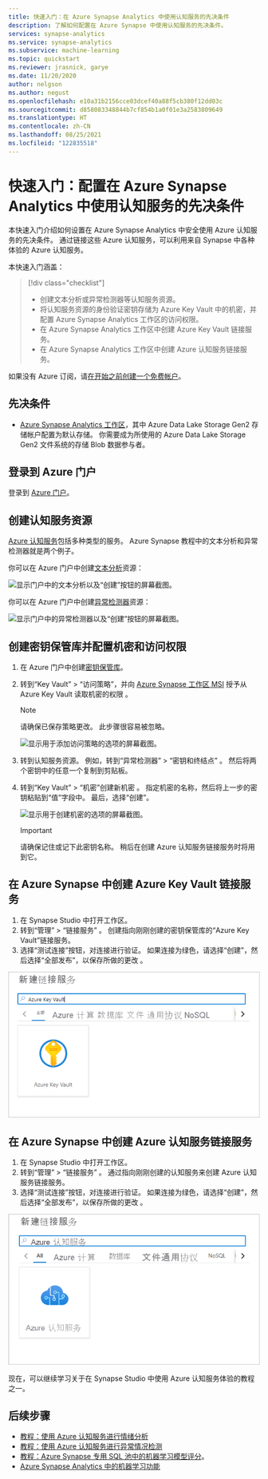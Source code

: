 ```yaml
---
title: 快速入门：在 Azure Synapse Analytics 中使用认知服务的先决条件
description: 了解如何配置在 Azure Synapse 中使用认知服务的先决条件。
services: synapse-analytics
ms.service: synapse-analytics
ms.subservice: machine-learning
ms.topic: quickstart
ms.reviewer: jrasnick, garye
ms.date: 11/20/2020
author: nelgson
ms.author: negust
ms.openlocfilehash: e10a31b2156cce03dcef40a88f5cb380f12dd03c
ms.sourcegitcommit: d858083348844b7cf854b1a0f01e3a2583809649
ms.translationtype: HT
ms.contentlocale: zh-CN
ms.lasthandoff: 08/25/2021
ms.locfileid: "122835518"
---
```

# <a name="quickstart-configure-prerequisites-for-using-cognitive-services-in-azure-synapse-analytics"></a>快速入门：配置在 Azure Synapse Analytics 中使用认知服务的先决条件

本快速入门介绍如何设置在 Azure Synapse Analytics 中安全使用 Azure 认知服务的先决条件。 通过链接这些 Azure 认知服务，可以利用来自 Synapse 中各种体验的 Azure 认知服务。

本快速入门涵盖：
> [!div class="checklist"]
> - 创建文本分析或异常检测器等认知服务资源。
> - 将认知服务资源的身份验证密钥存储为 Azure Key Vault 中的机密，并配置 Azure Synapse Analytics 工作区的访问权限。
> - 在 Azure Synapse Analytics 工作区中创建 Azure Key Vault 链接服务。
> - 在 Azure Synapse Analytics 工作区中创建 Azure 认知服务链接服务。

如果没有 Azure 订阅，请[在开始之前创建一个免费帐户](https://azure.microsoft.com/free/)。

## <a name="prerequisites"></a>先决条件

- [Azure Synapse Analytics 工作区](../get-started-create-workspace.md)，其中 Azure Data Lake Storage Gen2 存储帐户配置为默认存储。 你需要成为所使用的 Azure Data Lake Storage Gen2 文件系统的存储 Blob 数据参与者。

## <a name="sign-in-to-the-azure-portal"></a>登录到 Azure 门户

登录到 [Azure 门户](https://portal.azure.com/)。

## <a name="create-a-cognitive-services-resource"></a>创建认知服务资源

[Azure 认知服务](../../cognitive-services/index.yml)包括多种类型的服务。 Azure Synapse 教程中的文本分析和异常检测器就是两个例子。

你可以在 Azure 门户中创建[文本分析](https://ms.portal.azure.com/#create/Microsoft.CognitiveServicesTextAnalytics)资源：

![显示门户中的文本分析以及“创建”按钮的屏幕截图。](media/tutorial-configure-cognitive-services/tutorial-configure-cognitive-services-00b.png)

你可以在 Azure 门户中创建[异常检测器](https://ms.portal.azure.com/#create/Microsoft.CognitiveServicesTextAnalytics)资源：

![显示门户中的异常检测器以及“创建”按钮的屏幕截图。](media/tutorial-configure-cognitive-services/tutorial-configure-cognitive-services-00a.png)

## <a name="create-a-key-vault-and-configure-secrets-and-access"></a>创建密钥保管库并配置机密和访问权限

1. 在 Azure 门户中创建[密钥保管库](https://ms.portal.azure.com/#create/Microsoft.KeyVault)。
2. 转到“Key Vault” > “访问策略”，并向 [Azure Synapse 工作区 MSI](../security/synapse-workspace-managed-identity.md) 授予从 Azure Key Vault 读取机密的权限 。

   > [!NOTE]
   > 请确保已保存策略更改。 此步骤很容易被忽略。

   ![显示用于添加访问策略的选项的屏幕截图。](media/tutorial-configure-cognitive-services/tutorial-configure-cognitive-services-00c.png)

3. 转到认知服务资源。 例如，转到“异常检测器” > “密钥和终结点” 。 然后将两个密钥中的任意一个复制到剪贴板。

4. 转到“Key Vault” > “机密”创建新机密 。 指定机密的名称，然后将上一步的密钥粘贴到“值”字段中。 最后，选择“创建”。

   ![显示用于创建机密的选项的屏幕截图。](media/tutorial-configure-cognitive-services/tutorial-configure-cognitive-services-00d.png)

   > [!IMPORTANT]
   > 请确保记住或记下此密钥名称。 稍后在创建 Azure 认知服务链接服务时将用到它。

## <a name="create-an-azure-key-vault-linked-service-in-azure-synapse"></a>在 Azure Synapse 中创建 Azure Key Vault 链接服务

1. 在 Synapse Studio 中打开工作区。 
2. 转到“管理” > “链接服务” 。 创建指向刚刚创建的密钥保管库的“Azure Key Vault”链接服务。 
3. 选择“测试连接”按钮，对连接进行验证。 如果连接为绿色，请选择“创建”，然后选择“全部发布”，以保存所做的更改 。

![显示 Azure Key Vault 作为新链接服务的屏幕截图。](media/tutorial-configure-cognitive-services/tutorial-configure-cognitive-services-00e.png)


## <a name="create-an-azure-cognitive-service-linked-service-in-azure-synapse"></a>在 Azure Synapse 中创建 Azure 认知服务链接服务

1. 在 Synapse Studio 中打开工作区。
2. 转到“管理” > “链接服务” 。 通过指向刚刚创建的认知服务来创建 Azure 认知服务链接服务。 
3. 选择“测试连接”按钮，对连接进行验证。 如果连接为绿色，请选择“创建”，然后选择“全部发布”，以保存所做的更改 。

![显示 Azure 认知服务作为新链接服务的屏幕截图。](media/tutorial-configure-cognitive-services/tutorial-configure-cognitive-services-linked-service.png)

现在，可以继续学习关于在 Synapse Studio 中使用 Azure 认知服务体验的教程之一。

## <a name="next-steps"></a>后续步骤

- [教程：使用 Azure 认知服务进行情绪分析](tutorial-cognitive-services-sentiment.md)
- [教程：使用 Azure 认知服务进行异常情况检测](tutorial-cognitive-services-sentiment.md)
- [教程：Azure Synapse 专用 SQL 池中的机器学习模型评分](tutorial-sql-pool-model-scoring-wizard.md)。
- [Azure Synapse Analytics 中的机器学习功能](what-is-machine-learning.md)
